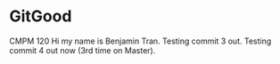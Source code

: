 # GitGood
CMPM 120
Hi my name is Benjamin Tran.
Testing commit 3 out.
Testing commit 4 out now (3rd time on Master).